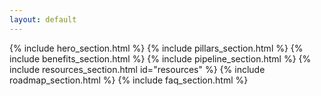 ```yaml
---
layout: default
---
```


{% include hero_section.html %}
{% include pillars_section.html %}
{% include benefits_section.html %}
{% include pipeline_section.html %}
{% include resources_section.html id="resources" %}
{% include roadmap_section.html %}
{% include faq_section.html %}

